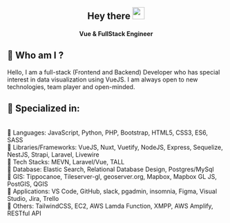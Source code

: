 <h2 align="center">
  Hey there <img src="https://media.giphy.com/media/hvRJCLFzcasrR4ia7z/giphy.gif" width="28">
</h2>

<h4 align='center'>
  Vue & FullStack Engineer 
</h4>


## 👩  Who am I ?
<p>
Hello, I am a full-stack (Frontend and Backend) Developer who has special interest in data visualization using VueJS. I am always open to new technologies, team player and open-minded.
</p>

<h2>🥇 Specialized in:</h2>
<br>🔸 Languages: JavaScript, Python, PHP, Bootstrap, HTML5, CSS3, ES6, SASS
<br>🔸 Libraries/Frameworks: VueJS, Nuxt, Vuetify, NodeJS, Express, Sequelize, NestJS, Strapi, Laravel, Livewire
<br>🔸 Tech Stacks: MEVN, Laravel/Vue, TALL
<br>🔸 Database: Elastic Search, Relational Database Design, Postgres/MySql
<br>🔸 GIS: Tippocanoe, Tileserver-gl, geoserver.org, Mapbox, Mapbox GL JS, PostGIS, QGIS
<br>🔸 Applications: VS Code, GitHub, slack, pgadmin, insomnia, Figma, Visual Studio, Jira, Trello
<br>🔸 Others: TailwindCSS, EC2, AWS Lamda Function, XMPP, AWS Amplify, RESTful API
<p>
<br>

